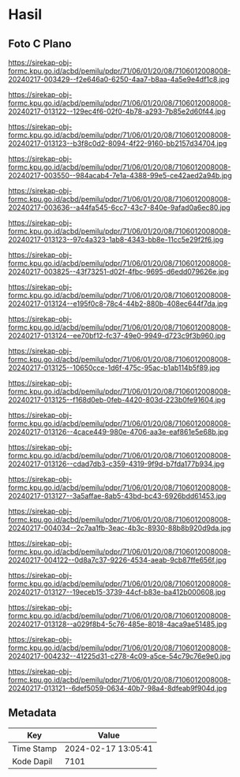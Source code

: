 # Hasil

## Foto C Plano

https://sirekap-obj-formc.kpu.go.id/acbd/pemilu/pdpr/71/06/01/20/08/7106012008008-20240217-003429--f2e646a0-6250-4aa7-b8aa-4a5e9e4df1c8.jpg

https://sirekap-obj-formc.kpu.go.id/acbd/pemilu/pdpr/71/06/01/20/08/7106012008008-20240217-013122--129ec4f6-02f0-4b78-a293-7b85e2d60f44.jpg

https://sirekap-obj-formc.kpu.go.id/acbd/pemilu/pdpr/71/06/01/20/08/7106012008008-20240217-013123--b3f8c0d2-8094-4f22-9160-bb2157d34704.jpg

https://sirekap-obj-formc.kpu.go.id/acbd/pemilu/pdpr/71/06/01/20/08/7106012008008-20240217-003550--984acab4-7e1a-4388-99e5-ce42aed2a94b.jpg

https://sirekap-obj-formc.kpu.go.id/acbd/pemilu/pdpr/71/06/01/20/08/7106012008008-20240217-003636--a44fa545-6cc7-43c7-840e-9afad0a6ec80.jpg

https://sirekap-obj-formc.kpu.go.id/acbd/pemilu/pdpr/71/06/01/20/08/7106012008008-20240217-013123--97c4a323-1ab8-4343-bb8e-11cc5e29f2f6.jpg

https://sirekap-obj-formc.kpu.go.id/acbd/pemilu/pdpr/71/06/01/20/08/7106012008008-20240217-003825--43f73251-d02f-4fbc-9695-d6edd079626e.jpg

https://sirekap-obj-formc.kpu.go.id/acbd/pemilu/pdpr/71/06/01/20/08/7106012008008-20240217-013124--e195f0c8-78c4-44b2-880b-408ec644f7da.jpg

https://sirekap-obj-formc.kpu.go.id/acbd/pemilu/pdpr/71/06/01/20/08/7106012008008-20240217-013124--ee70bf12-fc37-49e0-9949-d723c9f3b960.jpg

https://sirekap-obj-formc.kpu.go.id/acbd/pemilu/pdpr/71/06/01/20/08/7106012008008-20240217-013125--10650cce-1d6f-475c-95ac-b1ab114b5f89.jpg

https://sirekap-obj-formc.kpu.go.id/acbd/pemilu/pdpr/71/06/01/20/08/7106012008008-20240217-013125--f168d0eb-0feb-4420-803d-223b0fe91604.jpg

https://sirekap-obj-formc.kpu.go.id/acbd/pemilu/pdpr/71/06/01/20/08/7106012008008-20240217-013126--4cace449-980e-4706-aa3e-eaf861e5e68b.jpg

https://sirekap-obj-formc.kpu.go.id/acbd/pemilu/pdpr/71/06/01/20/08/7106012008008-20240217-013126--cdad7db3-c359-4319-9f9d-b7fda177b934.jpg

https://sirekap-obj-formc.kpu.go.id/acbd/pemilu/pdpr/71/06/01/20/08/7106012008008-20240217-013127--3a5affae-8ab5-43bd-bc43-6926bdd61453.jpg

https://sirekap-obj-formc.kpu.go.id/acbd/pemilu/pdpr/71/06/01/20/08/7106012008008-20240217-004034--2c7aa1fb-3eac-4b3c-8930-88b8b920d9da.jpg

https://sirekap-obj-formc.kpu.go.id/acbd/pemilu/pdpr/71/06/01/20/08/7106012008008-20240217-004122--0d8a7c37-9226-4534-aeab-9cb87ffe656f.jpg

https://sirekap-obj-formc.kpu.go.id/acbd/pemilu/pdpr/71/06/01/20/08/7106012008008-20240217-013127--19eceb15-3739-44cf-b83e-ba412b000608.jpg

https://sirekap-obj-formc.kpu.go.id/acbd/pemilu/pdpr/71/06/01/20/08/7106012008008-20240217-013128--a029f8b4-5c76-485e-8018-4aca9ae51485.jpg

https://sirekap-obj-formc.kpu.go.id/acbd/pemilu/pdpr/71/06/01/20/08/7106012008008-20240217-004232--41225d31-c278-4c09-a5ce-54c79c76e9e0.jpg

https://sirekap-obj-formc.kpu.go.id/acbd/pemilu/pdpr/71/06/01/20/08/7106012008008-20240217-013121--6def5059-0634-40b7-98a4-8dfeab9f904d.jpg


## Metadata

| Key        | Value               |
| ---------- | ------------------- |
| Time Stamp | 2024-02-17 13:05:41 |
| Kode Dapil | 7101                |



